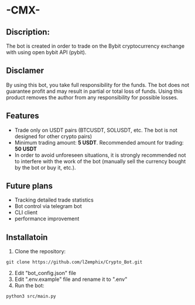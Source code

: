 # -CMX-
## Discription:
The bot is created in order to trade on the Bybit cryptocurrency exchange with using open bybit API (pybit).
## Disclamer
By using this bot, you take full responsibility for the funds. The bot does not guarantee profit and may result in partial or total loss of funds. Using this product removes the author from any responsibility for possible losses.
## Features
- Trade only on USDT pairs (BTCUSDT, SOLUSDT, etc. The bot is not designed for other crypto pairs)
- Minimum trading amount: **5 USDT**. Recommended amount for trading: **50 USDT**
- In order to avoid unforeseen situations, it is strongly recommended not to interfere with the work of the bot (manually sell the currency bought by the bot or buy it, etc.).
## Future plans
- Tracking detailed trade statistics
- Bot control via telegram bot
- CLI client
- performance improvement
## Installatoin
1. Clone the repository:

`git clone https://github.com/lZemphix/Crypto_Bot.git`

2. Edit "bot_config.json" file
3. Edit ".env.example" file and rename it to ".env"
4. Run the bot:

`python3 src/main.py`

